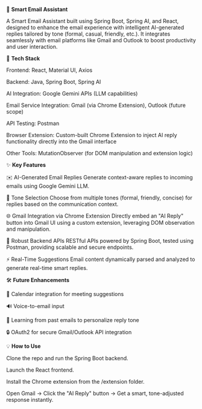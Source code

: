 🚀 **Smart Email Assistant**


A Smart Email Assistant built using Spring Boot, Spring AI, and React,
designed to enhance the email experience with intelligent AI-generated replies tailored by tone (formal, casual, friendly, etc.). 
It integrates seamlessly with email platforms like Gmail and Outlook to boost productivity and user interaction.

🔧 **Tech Stack**

Frontend: React, Material UI, Axios

Backend: Java, Spring Boot, Spring AI

AI Integration: Google Gemini APIs (LLM capabilities)

Email Service Integration: Gmail (via Chrome Extension), Outlook (future scope)

API Testing: Postman

Browser Extension: Custom-built Chrome Extension to inject AI reply functionality directly into the Gmail interface

Other Tools: MutationObserver (for DOM manipulation and extension logic)

✨ **Key Features**

✉️ AI-Generated Email Replies
Generate context-aware replies to incoming emails using Google Gemini LLM.

🎯 Tone Selection
Choose from multiple tones (formal, friendly, concise) for replies based on the communication context.

🌐 Gmail Integration via Chrome Extension
Directly embed an "AI Reply" button into Gmail UI using a custom extension, leveraging DOM observation and manipulation.

🧪 Robust Backend APIs
RESTful APIs powered by Spring Boot, tested using Postman, providing scalable and secure endpoints.

⚡ Real-Time Suggestions
Email content dynamically parsed and analyzed to generate real-time smart replies.



🛠️ **Future Enhancements**

📆 Calendar integration for meeting suggestions

🔊 Voice-to-email input

🧠 Learning from past emails to personalize reply tone

🔒 OAuth2 for secure Gmail/Outlook API integration


💡 **How to Use**

Clone the repo and run the Spring Boot backend.

Launch the React frontend.

Install the Chrome extension from the /extension folder.

Open Gmail → Click the "AI Reply" button → Get a smart, tone-adjusted response instantly.
